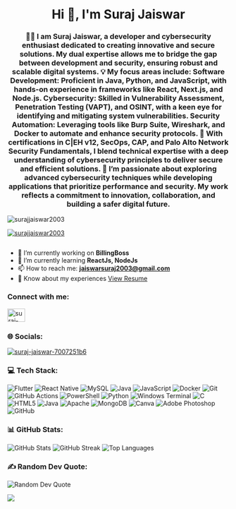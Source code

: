<h1 align="center">Hi 👋, I'm Suraj Jaiswar</h1>
<h3 align="center">👨‍💻 I am Suraj Jaiswar, a developer and cybersecurity enthusiast dedicated to creating innovative and secure solutions. My dual expertise allows me to bridge the gap between development and security, ensuring robust and scalable digital systems. 💡 My focus areas include: Software Development: Proficient in Java, Python, and JavaScript, with hands-on experience in frameworks like React, Next.js, and Node.js. Cybersecurity: Skilled in Vulnerability Assessment, Penetration Testing (VAPT), and OSINT, with a keen eye for identifying and mitigating system vulnerabilities. Security Automation: Leveraging tools like Burp Suite, Wireshark, and Docker to automate and enhance security protocols. 🚀 With certifications in C|EH v12, SecOps, CAP, and Palo Alto Network Security Fundamentals, I blend technical expertise with a deep understanding of cybersecurity principles to deliver secure and efficient solutions. 🔐 I’m passionate about exploring advanced cybersecurity techniques while developing applications that prioritize performance and security. My work reflects a commitment to innovation, collaboration, and building a safer digital future.</h3>

<p align="left"> <img src="https://komarev.com/ghpvc/?username=surajjaiswar2003&label=Profile%20views&color=0e75b6&style=flat" alt="surajjaiswar2003" /> </p>

<p align="left"> <a href="https://github.com/ryo-ma/github-profile-trophy"><img src="https://github-profile-trophy.vercel.app/?username=surajjaiswar2003" alt="surajjaiswar2003" /></a> </p>

<p align="left"> <a href="https://twitter.com/" target="blank"><img src="https://img.shields.io/twitter/follow/?logo=twitter&style=for-the-badge" alt="" /></a> </p>

- 🔭 I’m currently working on **BillingBoss**
- 🌱 I’m currently learning **ReactJs, NodeJs**
- 📫 How to reach me: **jaiswarsuraj2003@gmail.com**
- 📄 Know about my experiences [View Resume](https://drive.google.com/file/d/185Au2fwbM-PWHOK6gBhY7cdvi3eMBCOw/view?usp=sharing)

<h3 align="left">Connect with me:</h3>
<p align="left">
<a href="https://linkedin.com/in/suraj-jaiswar-7007251b6" target="blank"><img align="center" src="https://raw.githubusercontent.com/rahuldkjain/github-profile-readme-generator/master/src/images/icons/Social/linked-in-alt.svg" alt="suraj-jaiswar-7007251b6" height="30" width="40" /></a>
</p>

<h3 align="left">🌐 Socials:</h3>
<p align="left">
<a href="https://linkedin.com/in/suraj-jaiswar-7007251b6" target="blank"><img align="center" src="https://img.shields.io/badge/LinkedIn-%230077B5.svg?logo=linkedin&logoColor=white" alt="suraj-jaiswar-7007251b6" /></a>
</p>

<h3 align="left">💻 Tech Stack:</h3>
<p align="left">
<img src="https://img.shields.io/badge/Flutter-%2302569B.svg?style=for-the-badge&logo=Flutter&logoColor=white" alt="Flutter"/>
<img src="https://img.shields.io/badge/React_Native-%2320232a.svg?style=for-the-badge&logo=react&logoColor=%2361DAFB" alt="React Native"/>
<img src="https://img.shields.io/badge/mysql-4479A1.svg?style=for-the-badge&logo=mysql&logoColor=white" alt="MySQL"/>
<img src="https://img.shields.io/badge/java-%23ED8B00.svg?style=for-the-badge&logo=openjdk&logoColor=white" alt="Java"/>
<img src="https://img.shields.io/badge/javascript-%23323330.svg?style=for-the-badge&logo=javascript&logoColor=%23F7DF1E" alt="JavaScript"/>
<img src="https://img.shields.io/badge/docker-%230db7ed.svg?style=for-the-badge&logo=docker&logoColor=white" alt="Docker"/>
<img src="https://img.shields.io/badge/git-%23F05033.svg?style=for-the-badge&logo=git&logoColor=white" alt="Git"/>
<img src="https://img.shields.io/badge/github-actions-%232671E5.svg?style=for-the-badge&logo=githubactions&logoColor=white" alt="GitHub Actions"/>
<img src="https://img.shields.io/badge/PowerShell-%235391FE.svg?style=for-the-badge&logo=powershell&logoColor=white" alt="PowerShell"/>
<img src="https://img.shields.io/badge/python-3670A0.svg?style=for-the-badge&logo=python&logoColor=ffdd54" alt="Python"/>
<img src="https://img.shields.io/badge/Windows%20Terminal-%234D4D4D.svg?style=for-the-badge&logo=windows-terminal&logoColor=white" alt="Windows Terminal"/>
<img src="https://img.shields.io/badge/c-%2300599C.svg?style=for-the-badge&logo=c&logoColor=white" alt="C"/>
<img src="https://img.shields.io/badge/html5-%23E34F26.svg?style=for-the-badge&logo=html5&logoColor=white" alt="HTML5"/>
<img src="https://img.shields.io/badge/java-%23ED8B00.svg?style=for-the-badge&logo=openjdk&logoColor=white" alt="Java"/>
<img src="https://img.shields.io/badge/apache-%23D42029.svg?style=for-the-badge&logo=apache&logoColor=white" alt="Apache"/>
<img src="https://img.shields.io/badge/MongoDB-%234ea94b.svg?style=for-the-badge&logo=mongodb&logoColor=white" alt="MongoDB"/>
<img src="https://img.shields.io/badge/Canva-%2300C4CC.svg?style=for-the-badge&logo=Canva&logoColor=white" alt="Canva"/>
<img src="https://img.shields.io/badge/adobe%20photoshop-%2331A8FF.svg?style=for-the-badge&logo=adobe%20photoshop&logoColor=white" alt="Adobe Photoshop"/>
<img src="https://img.shields.io/badge/github-%23121011.svg?style=for-the-badge&logo=github&logoColor=white" alt="GitHub"/>
</p>

<h3 align="left">📊 GitHub Stats:</h3>
<p align="left">
<img src="https://github-readme-stats.vercel.app/api?username=surajjaiswar2003&show_icons=true&theme=dark&count_private=true" alt="GitHub Stats"/>
<img src="https://github-readme-streak-stats.herokuapp.com/?user=surajjaiswar2003&theme=dark" alt="GitHub Streak"/>
<img src="https://github-readme-stats.vercel.app/api/top-langs/?username=surajjaiswar2003&layout=compact&theme=dark" alt="Top Languages"/>
</p>

<h3 align="left">✍️ Random Dev Quote:</h3>
<p align="left">
<img src="https://quotes-github-readme.vercel.app/api?type=horizontal&theme=radical" alt="Random Dev Quote"/>
</p>

[![](https://visitcount.itsvg.in/api?id=surajjaiswar2003&icon=0&color=0)](https://visitcount.itsvg.in)

<!-- Proudly created with GPRM (https://gprm.itsvg.in) -->
